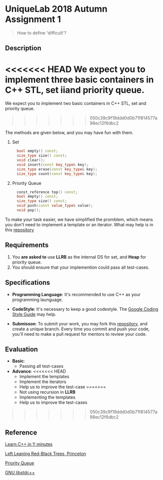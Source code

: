 # UniqueLab 2018 Autumn Assignment 1

> How to define 'difficult'?

## Description

<<<<<<< HEAD
We expect you to implement three basic containers in C++ STL, set iiand priority queue.
=======
We expect you to implement two basic containers in C++ STL, set and priority queue.
>>>>>>> 050c39c9f19ddd0d0b71f814577a98ec12f6dbc2

The methods are given below, and you may have fun with them.

1. Set

   ```cpp
     bool empty() const;
     size_type size() const;
     void clear();
     void insert(const key_type& key);
     size_type erase(const key_type& key);
     size_type count(const key_type& key);
   ```

2. Priority Queue

   ```cpp
     const_reference top() const;
     bool empty() const;
     size_type size() const;
     void push(const value_type& value);
     void pop();
   ```

To make your task easier, we have simplified the promblem, which means you don't need to implement a template or an iterator.  What may help is in this [repository](https://github.com/ThinCats/UniqueLab-2018-Autumn-Assignment1)

## Requirements

1. You **are asked to** use **LLRB** as the internal DS for set, and **Heap** for priority queue.
2. You should ensure that your implemention could pass all test-cases.

## Specifications

* **Programming Language**: It's recommended to use C++ as your programming launguage.

* **CodeStyle**:  It's necessary to keep a good codestyle.  The [Google Coding Style Guide](https://google.github.io/styleguide/cppguide.html#C++_Version) may help.

* **Submisson**:  To submit your work, you may fork this [repository](https://github.com/ThinCats/UniqueLab-2018-Autumn-Assignment1), and create a unique branch. Every time you commit and push your code, you'll need to make a pull request for mentors to review your code.

## Evaluation

* **Basic**: 
  * Passing all test-cases
* **Advance**:
<<<<<<< HEAD
  * Implement the templates
  * Implement the iterators
  * Help us to improve the test-case
=======
  * Not using recursion in **LLRB**
  * Implementing the templates
  * Help us to improve the test-cases
>>>>>>> 050c39c9f19ddd0d0b71f814577a98ec12f6dbc2

## Reference

[Learn C++ in Y minutes](https://learnxinyminutes.com/docs/c++/)

[Left Leaning Red-Black Trees, Princeton](https://www.cs.princeton.edu/~rs/talks/LLRB/RedBlack.pdf)

[Priority Queue](https://en.wikipedia.org/wiki/Priority_queue)

[GNU libstdc++](https://gcc.gnu.org/onlinedocs/libstdc++/)


